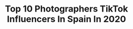 ---
title: Top 10 Photographers TikTok Influencers In Spain In 2020
description: >-
  Find top photographers TikTok influencers in Spain in 2020. Most popular hashtags: #photographer #photography #photomagic #photoshoot.
platform: TikTok
hits: 15
text_top: Analyze the most popular TikTok accounts on inBeat.
text_bottom: Our platform aggregates 15 TikTok influencers like this in Spain for you to connect with.
profiles:
  - username: "thuwedekind"
    fullname: >-
      Thu Wedekind
    bio: >-
      📍Madrid PHOTOGRAPHER IG @no_luggage 📧 hello@thu-wedekind.com ⬇️ more tutorials
    location: "Spain"
    followers: 485900
    engagement: 582
    commentsToLikes: 0.007607
    id: cka0hbsos8kvi0i78lwoiggv8
    verified: false
    hashtags: "#lookbetterinphotos, #poseinspo, #menpose, #learnhowtopose"
  - username: "caldeh"
    fullname: >-
      Andres
    bio: >-
      📸 Photo ideas & Tricks Photographer based in BCN 🗺️ Clean Photos on Insta
    location: "Spain"
    followers: 4446
    engagement: 603
    commentsToLikes: 0.030355
    id: ck90168gibado0j78icebf5t0
    verified: false
    hashtags: "#tiktoktravel, #fyp, #creativephotography, #photomagic"
  - username: "polalbarran"
    fullname: >-
      Pol Albarrán
    bio: >-
      Photographer based in Barcelona Check out my photos on my Instagram!
    location: "Spain"
    followers: 40600
    engagement: 929
    commentsToLikes: 0.011457
    id: ck9n7shvs81cx0j787lq9w3sl
    verified: false
    hashtags: "#consejos, #viral, #foto, #photographyhacks"
  - username: "antoniombsoto"
    fullname: >-
      antonio
    bio: >-
      🤠 más en instagram⤴ hago fotos y soy pesao
    location: "Spain"
    followers: 20800
    engagement: 2279
    commentsToLikes: 0.023040
    id: ckck44y9aoexh0j230kgqb3ht
    verified: false
    hashtags: "#photoshoot, #fyp, #photomagic, #fy"
  - username: "anna_ulman"
    fullname: >-
      Anna Ulman
    bio: >-
      Creative photography📸 More photos on my Instagram: @anna_ulman
    location: "Spain"
    followers: 61300
    engagement: 1109
    commentsToLikes: 0.008484
    id: ckacf1hldp4n80i78iolvseph
    verified: false
    hashtags: "#creativephoto, #ballet, #photomagic, #everydayphotography"
  - username: "jordi.koalitic"
    fullname: >-
      @Jordi.koalitic 
    bio: >-
      Creative photography 📸 info@jordikoalitic.com 5 MOBILE video tricks - YT📱👇🏼
    location: "Spain"
    followers: 18100000
    engagement: 1811
    commentsToLikes: 0.004000
    id: ck7zo60rii4vv0j78t6a3c47i
    verified: true
    hashtags: "#summer, #shootlikeapro, #jordikoalitic, #foryou"
  - username: "hiclavero"
    fullname: >-
      HiClavero
    bio: >-
      Mi trabajo es viajar por el mundo, más en mi Canal de Youtube: Clavero
    location: "Spain"
    followers: 70200
    engagement: 1423
    commentsToLikes: 0.009240
    id: ckbb1lgwis0720j23nwxw3dvc
    verified: false
    hashtags: "#art, #youtube, #barcelona, #hiclavero"
  - username: "juanjovelafotografia"
    fullname: >-
      JuanjoVelaFotografía
    bio: >-
      🇪🇸 Sevilla Sigueme en mi Instagram @juanjovelafotografia_
    location: "Spain"
    followers: 88900
    engagement: 536
    commentsToLikes: 0.016282
    id: ck9016l8obc9h0j78sefvd1we
    verified: false
    hashtags: "#gopro, #travel, #photographer, #videography"
  - username: "lennisrodriguezofficial"
    fullname: >-
      Lennis Rodriguez
    bio: >-
      ✋🥰🌹BienvenidX a mi mundo☀️🤪😌🌹 🎶YOcAnto💟 🙄 DALE PLAY A LA CANCION NUEVA😏
    location: "Spain"
    followers: 1600000
    engagement: 1761
    commentsToLikes: 0.015232
    id: ckcdck9u054150j23eovnggt7
    verified: true
    hashtags: "#tiktok, #lennis, #challengediferente, #challenge"
  - username: "lagartitoo"
    fullname: >-
      Alberto Gonzalez Otero
    bio: >-
      Si me sigues en instagram te debo 3 deseos 🧞‍♂️ 🧞 ⬇️Follow⬇️
    location: "Spain"
    followers: 82900
    engagement: 779
    commentsToLikes: 0.037962
    id: ckbl2trj0zzj30j23sy83l6xu
    verified: false
    hashtags: "#fyq, #like, #foryou, #fuerza"
---